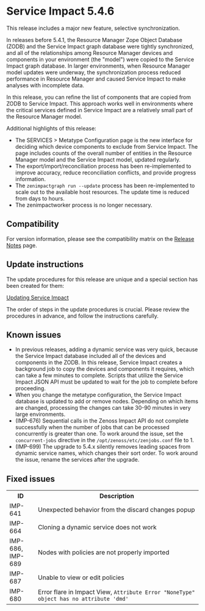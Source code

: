 # Service Impact 5.4.6

This release includes a major new feature, selective synchronization.

In releases before 5.4.1, the Resource Manager Zope Object Database
(ZODB) and the Service Impact graph database were tightly synchronized,
and all of the relationships among Resource Manager devices and
components in your environment (the "model") were copied to the Service
Impact graph database. In larger environments, when Resource Manager
model updates were underway, the synchronization process reduced
performance in Resource Manager and caused Service Impact to make
analyses with incomplete data.

In this release, you can refine the list of components that are copied
from ZODB to Service Impact. This approach works well in environments
where the critical services defined in Service Impact are a relatively
small part of the Resource Manager model.

Additional highlights of this release:

-   The SERVICES &gt; Metatype Configuration page is the new interface
    for deciding which device components to exclude from Service Impact.
    The page includes counts of the overall number of entities in the
    Resource Manager model and the Service Impact model, updated
    regularly.
-   The export/import/reconciliation process has been re-implemented to
    improve accuracy, reduce reconciliation conflicts, and provide
    progress information.
-   The `zenimpactgraph run --update` process has been
    re-implemented to scale out to the available host resources. The
    update time is reduced from days to hours.
-   The zenimpactworker process is no longer necessary.

## Compatibility

For version information, please see the compatibility matrix on the
[Release Notes](/not-migrated.html)
page.

## Update instructions

The update procedures for this release are unique and a special section
has been created for them:

[Updating Service Impact](/imp/install/installation-procedures.html)

The order of steps in the update procedures is crucial. Please review
the procedures in advance, and follow the instructions carefully.

## Known issues

-   In previous releases, adding a dynamic service was very quick,
    because the Service Impact database included all of the devices and
    components in the ZODB. In this release, Service Impact creates a
    background job to copy the devices and components it requires, which
    can take a few minutes to complete. Scripts that utilize the Service
    Impact JSON API must be updated to wait for the job to complete
    before proceeding.
-   When you change the metatype configuration, the Service Impact
    database is updated to add or remove nodes. Depending on which items
    are changed, processing the changes can take 30-90 minutes in very
    large environments.
-   (IMP-676) Sequential calls in the Zenoss Impact API do not complete
    successfully when the number of jobs that can be processed
    concurrently is greater than one. To work around the issue, set the
    `concurrent-jobs` directive in the
    `/opt/zenoss/etc/zenjobs.conf` file to 1.
-   (IMP-699) The upgrade to 5.4.x silently removes leading spaces from
    dynamic service names, which changes their sort order. To work
    around the issue, rename the services after the upgrade.

## Fixed issues

<table>
<tbody>
<tr markdown="1">
<th>ID</th>
<th>Description</th>
</tr>

<tr markdown="1">
<td>IMP-641</td>
<td>Unexpected behavior from the discard changes popup</td>
</tr>
<tr markdown="1">
<td>IMP-664</td>
<td>Cloning a dynamic service does not work</td>
</tr>
<tr markdown="1">
<td>IMP-686,<br />
IMP-689</td>
<td>Nodes with policies are not properly imported</td>
</tr>
<tr markdown="1">
<td>IMP-687</td>
<td>Unable to view or edit policies</td>
</tr>
<tr markdown="1">
<td>IMP-680</td>
<td>Error flare in Impact View, <code>Attribute Error "NoneType" object has no attribute 'dmd'</code></td>
</tr>
</tbody>
</table>


